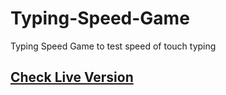 # Typing-Speed-Game
Typing Speed Game to test speed of touch typing 
## <a href="https://h0ssamahmed.github.io/Typing-Speed-Game/" target="_blank">Check Live Version</a>

